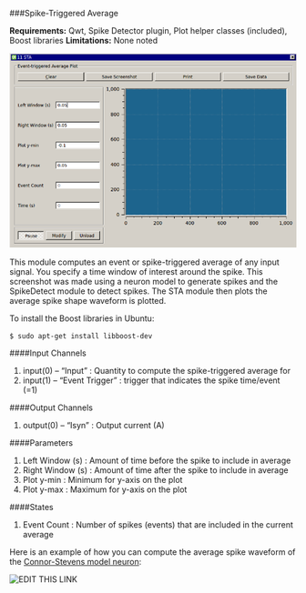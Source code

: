 ###Spike-Triggered Average

**Requirements:** Qwt, Spike Detector plugin, Plot helper classes (included), Boost libraries
**Limitations:** None noted

![Spite-Triggered Average GUI](spike-triggered-average.png)

<!--start-->
This module computes an event or spike-triggered average of any input signal. You specify a time window of interest around the spike. This screenshot was made using a neuron model to generate spikes and the SpikeDetect module to detect spikes. The STA module then plots the average spike shape waveform is plotted.
<!--end-->
To install the Boost libraries in Ubuntu:
````
$ sudo apt-get install libboost-dev
````

####Input Channels
1. input(0) – “Input” : Quantity to compute the spike-triggered average for
2. input(1) – “Event Trigger” : trigger that indicates the spike time/event (=1)

####Output Channels
1. output(0) – “Isyn” : Output current (A)

####Parameters
1. Left Window (s) : Amount of time before the spike to include in average
2. Right Window (s) : Amount of time after the spike to include in average
3. Plot y-min : Minimum for y-axis on the plot
4. Plot y-max : Maximum for y-axis on the plot

####States
1. Event Count : Number of spikes (events) that are included in the current average

Here is an example of how you can compute the average spike waveform of the [Connor-Stevens model neuron](https://github.com/RTXI/connor-stevens):

![EDIT THIS LINK](http://www.rtxi.org/wp-content/uploads/2010/04/STA1.png)
